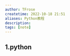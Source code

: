 ```yaml
---
author: TFrose
createtime: 2022-10-18 21:51
aliases: Python教程
description:
tags: [note]
---
```



## 1.python